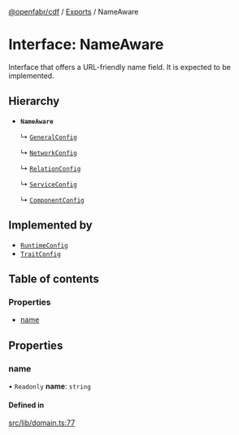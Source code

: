 [@openfabr/cdf](../README.md) / [Exports](../modules.md) / NameAware

# Interface: NameAware

Interface that offers a URL-friendly name field.
It is expected to be implemented.

## Hierarchy

- **`NameAware`**

  ↳ [`GeneralConfig`](GeneralConfig.md)

  ↳ [`NetworkConfig`](NetworkConfig.md)

  ↳ [`RelationConfig`](RelationConfig.md)

  ↳ [`ServiceConfig`](ServiceConfig.md)

  ↳ [`ComponentConfig`](ComponentConfig.md)

## Implemented by

- [`RuntimeConfig`](../classes/RuntimeConfig.md)
- [`TraitConfig`](../classes/TraitConfig.md)

## Table of contents

### Properties

- [name](NameAware.md#name)

## Properties

### name

• `Readonly` **name**: `string`

#### Defined in

[src/lib/domain.ts:77](https://github.com/openfabr/cdf/blob/9dc7721/core/typescript/src/lib/domain.ts#L77)

